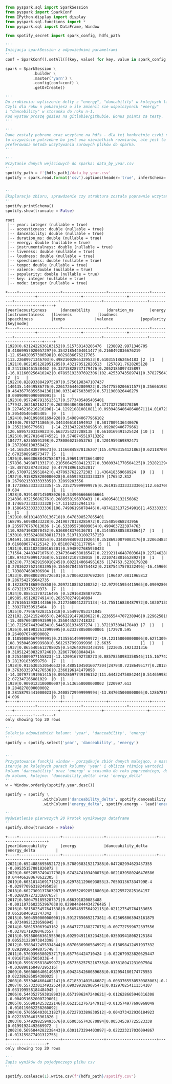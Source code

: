 ```python
from pyspark.sql import SparkSession
from pyspark import SparkConf
from IPython.display import display
from pyspark.sql.functions import *
from pyspark.sql import DataFrame, Window

from spotify_secret import spark_config, hdfs_path

'''
Inicjacja sparkSession z odpowiednimi parametrami
'''
conf = SparkConf().setAll([(key, value) for key, value in spark_config.items()])

spark = SparkSession \
            .builder \
            .master('yarn') \
            .config(conf=conf) \
            .getOrCreate()
```


```python
'''
Do zrobienia: wyliczenie delty z "energy", "dancability" w kolejnych latach. 
Czyli dla roku n pokazujesz o ile zmienil sie wspolczynnik "energy"
i "dancebility" w stosunku do roku n-1. 
Kod wystaw proszę gdzies na gitlabie/githubie. Bonus points za testy.
'''
```


```python
'''
Dane zostały pobrane oraz wczytane na hdfs - dla tej konkretnie csvki nie jest
to oczywiście potrzebne bo jest ona niewielkich rozmiarów, ale jest to docelowo
preferowana metoda wczytywania surowych plików do sparka.
'''
```


```python
'''
Wczytanie danych wejściowych do sparka: data_by_year.csv
'''
spotify_path = f'{hdfs_path}/data_by_year.csv'
spotify = spark.read.format('csv').options(header='true', inferSchema='true').load(spotify_path)


'''
Eksploracja zbioru, sprawdzenie czy struktura została poprawnie wczytana (typy zmiennych).
'''
spotify.printSchema()
spotify.show(truncate = False)
```

    root
     |-- year: integer (nullable = true)
     |-- acousticness: double (nullable = true)
     |-- danceability: double (nullable = true)
     |-- duration_ms: double (nullable = true)
     |-- energy: double (nullable = true)
     |-- instrumentalness: double (nullable = true)
     |-- liveness: double (nullable = true)
     |-- loudness: double (nullable = true)
     |-- speechiness: double (nullable = true)
     |-- tempo: double (nullable = true)
     |-- valence: double (nullable = true)
     |-- popularity: double (nullable = true)
     |-- key: integer (nullable = true)
     |-- mode: integer (nullable = true)
    
    +----+------------------+-------------------+------------------+-------------------+-------------------+-------------------+-------------------+-------------------+------------------+-------------------+-------------------+---+----+
    |year|acousticness      |danceability       |duration_ms       |energy             |instrumentalness   |liveness           |loudness           |speechiness        |tempo             |valence            |popularity         |key|mode|
    +----+------------------+-------------------+------------------+-------------------+-------------------+-------------------+-------------------+-------------------+------------------+-------------------+-------------------+---+----+
    |1920|0.6312422636103152|0.515750143266476  |238092.9971346705 |0.41869957020057297|0.35421854404011477|0.2160492836676219 |-12.654020057306598|0.0829836676217765 |113.22689971346703|0.49821002865329533|0.6103151862464183 |2  |1   |
    |1921|0.8621051282051285|0.432170512820513  |257891.7628205128 |0.2411363461538462 |0.33715828737179476|0.2052185897435897 |-16.811660256410242|0.07895192307692306|102.42539743589741|0.37827564102564093|0.391025641025641  |2  |1   |
    |1922|0.8289338842975207|0.5756198347107437 |140135.14049586776|0.22617264462809922|0.25477550206611577|0.25666198347107444|-20.84008264462809 |0.46436776859504136|100.03314876033059|0.5711900826446279 |0.09090909090909091|5  |1   |
    |1923|0.9572467913513517|0.5773405405405401 |177942.36216216217|0.2624064864864865 |0.3717327250270269 |0.22746216216216206|-14.129210810810811|0.09394864864864867|114.01072972972973|0.6254924324324328 |5.205405405405405  |0  |1   |
    |1924|0.9401998601694928|0.5498940677966102 |191046.70762711865|0.3443466101694912 |0.5817009136440676 |0.23521906779661   |-14.231343220338985|0.092089406779661  |120.68957203389823|0.6637254237288138 |0.6610169491525424 |10 |1   |
    |1925|0.962701648745521 |0.5748745519713262 |184777.62365591398|0.2780860215053763 |0.4201959369892471 |0.2372068100358422 |-14.165354838709673|0.11166845878136207|115.47983154121863|0.6211870967741934 |2.6702508960573477 |5  |1   |
    |1926|0.6663868848758487|0.5969149736644092 |157836.34988713317|0.21050642588412327|0.33609341770504125|0.2320212942061703 |-18.48742287434162 |0.4779189616252817 |109.57097215951842|0.4370937622272383 |1.436418359668924  |9  |1   |
    |1927|0.9158258200000028|0.6559293333333329 |176542.812        |0.26790213333333335|0.32099203556      |0.17738653333333335|-15.235275999999976|0.26191533333333306|112.66370666666654|0.6696757333333335 |0.684              |1  |1   |
    |1928|0.9391407145098026|0.5349066666666661 |214396.03215686276|0.2088558196078431 |0.4909548132156862 |0.17465733333333328|-17.13142352941175 |0.15864533333333336|106.74906196078446|0.49741231372549016|1.4533333333333334 |1  |1   |
    |1929|0.6010148370136718|0.6478398527865401 |168795.60988433228|0.24190778128285972|0.2154050868243956 |0.2359770767613036 |-16.533055730809654|0.4904637223974763 |110.92671083070452|0.6368048370136701 |0.31440588853838064|7  |1   |
    |1930|0.9356248883881173|0.5197101802757159 |194691.10286320254|0.33485984093319204|0.35186930079003176|0.22063483563096506|-12.823486744432675|0.12019793213149518|109.9247884411452 |0.6160890774125142 |0.8510074231177094 |5  |1   |
    |1931|0.8331824380165301|0.5948927685950423 |171564.24483471076|0.23473644938016547|0.22192114648760364|0.22724628099173552|-16.509507231404942|0.4527522727272729 |108.97437809917368|0.5128472107438018 |0.22107438016528927|0  |1   |
    |1932|0.7733629156010245|0.6022140664961636 |174763.5230179028 |0.27836227621483395|0.15546704255754482|0.21875447570332496|-16.459603580562646|0.41988734015345264|110.47795268542204|0.5988533248081837 |1.7838874680306904 |1  |1   |
    |1933|0.8908802495726501|0.5700692307692304 |196407.0811965812 |0.2867542735042735 |0.18238781868945858|0.20972108262108252|-12.972915954415965|0.09092806267806268|112.59650427350425|0.5986485754985753 |6.873219373219373  |7  |1   |
    |1934|0.888513707216495 |0.529168384879725  |189385.65120274914|0.2635702749140894 |0.27616513938144366|0.21272680412371134|-14.755116838487972|0.10207130584192432|115.40552920962193|0.558806013745705  |1.309278350515464  |0  |1   |
    |1935|0.7794678283151818|0.554997053171045  |221102.22421524665|0.24662291479820622|0.22365544707238946|0.2296258167841127 |-15.405760409993599|0.3550445227418322 |110.72258744394634|0.5445181934657274 |1.3721973094170403 |7  |1   |
    |1936|0.6019832632999995|0.6233780500000001 |172978.595        |0.2640076749500002 |0.11850880667999991|0.21355614999999972|-19.123150000000006|0.6271309499999987 |108.39304699999988|0.5612937999999996 |2.6635             |1  |1   |
    |1937|0.8655405612708025|0.5426403933434191 |223035.1921331316 |0.31051245083207246|0.3286776088048414 |0.22534009077155823|-13.120916792738273|0.08578350983358546|115.16774281391821|0.5850388804841145 |3.281391830559758  |7  |1   |
    |1938|0.9136303530546632|0.48051045016077204|247940.72186495177|0.2812483922829584 |0.37636335974276536|0.2360196141479098 |-14.307977491961415|0.09528697749196152|111.64432475884244|0.5146599839228292 |2.072347266881029  |0  |1   |
    |1939|0.9090123100000007|0.5136558000000002 |220997.613        |0.2848278000000002 |0.28158795441000023|0.24085729999999994|-13.847035000000005|0.12867819999999994|113.32418199999996|0.5612246999999995 |4.096              |0  |1   |
    +----+------------------+-------------------+------------------+-------------------+-------------------+-------------------+-------------------+-------------------+------------------+-------------------+-------------------+---+----+
    only showing top 20 rows
    



```python
'''
Selekcja odpowiednich kolumn: 'year', 'danceability', 'energy'
'''
spotify = spotify.select('year', 'danceability', 'energy')


'''
Przygotowanie funckji window - porządkuje zbiór danych malejąco, a następnie
iteruje po kolejnych parach kolumny 'year' i oblicza różnicę wartości
kolumn 'danceability' oraz 'energy' w stosunku do roku poprzedniego, dodając wyniki
do kolumn, kolejno: 'danceability_delta' oraz 'energy_delta'
'''
w = Window.orderBy(spotify.year.desc())

spotify = spotify \
                .withColumn('danceability_delta', spotify.danceability - lead('danceability').over(w)) \
                .withColumn('energy_delta', spotify.energy - lead('energy').over(w))

'''
Wyświetlenie pierwszych 20 krotek wynikowego dataframe
'''
spotify.show(truncate = False)
```

    +----+------------------+------------------+----------------------+---------------------+
    |year|danceability      |energy            |danceability_delta    |energy_delta         |
    +----+------------------+------------------+----------------------+---------------------+
    |2021|0.6524883695652172|0.5788958315217388|0.047202994623437355  |-0.09535157881826872 |
    |2020|0.6052853749417798|0.6742474103400076|0.0021839580246476586 |0.044466280670622305 |
    |2019|0.6031014169171321|0.6297811296693853|3.705031367334799E-4  |-0.029770963182495058|
    |2018|0.6027309137803987|0.6595520928518803|0.02225572825164157   |-0.026839727231607657|
    |2017|0.5804751855287571|0.686391820083488 |-0.0011073602353967038|0.029844844434276485 |
    |2016|0.5815825457641538|0.6565469756492115|0.021127545764153655  |0.06526846912747342  |
    |2015|0.5604550000000001|0.5912785065217381|-0.025698063943161875 |-0.07349921230596945 |
    |2014|0.586153063943162 |0.6647777188277075|-0.007727599672397556 |-0.02781719280463557 |
    |2013|0.5938806636155596|0.6925949116323431|0.035039418082125184  |0.005531220973843398 |
    |2012|0.5588412455334344|0.6870636906584997|-0.018098412491937332 |0.029299265948075748 |
    |2011|0.5769396580253717|0.657764424710424 |-0.022679923820625447 |4.091671887505033E-4 |
    |2010|0.5996195818459972|0.6573552575216735|0.033618941231007504  |-0.036890168487295316|
    |2009|0.5660006406149897|0.6942454260089688|0.012054180174775553  |0.022386285854300025 |
    |2008|0.5539464604402141|0.6718591401546687|-0.0033765530530383003|-0.018540042753878327|
    |2007|0.5573230134932524|0.6903991829085471|0.012970254111354107  |0.033199558184484945 |
    |2006|0.5443527593818983|0.6571996247240621|-0.012628665940316308 |-0.004951652000729001|
    |2005|0.5569814253222146|0.6621512767247911|-0.013574977690968049 |-0.010119062258260092|
    |2004|0.5705564030131827|0.6722703389830512|-0.004373422936184923 |0.022233764615961826 |
    |2003|0.5749298259493676|0.6500365743670894|0.005345397725523338  |0.01991924492669972  |
    |2002|0.5695844282238443|0.6301173294403897|-0.022223217036094867 |-0.013159877491312755|
    +----+------------------+------------------+----------------------+---------------------+
    only showing top 20 rows
    



```python
'''
Zapis wyników do pojedynczego pliku csv
'''

spotify.coalesce(1).write.csv(f'{hdfs_path}/spotify.csv')

```
